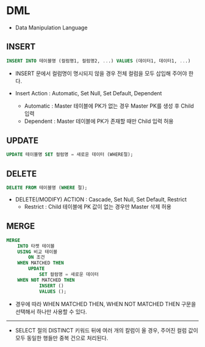 # DML

* Data Manipulation Language

## INSERT

```sql
INSERT INTO 테이블명 (컬럼명1, 컬럼명2, ...) VALUES (데이터1, 데이터1, ...)
```
* INSERT 문에서 컬럼명이 명시되지 않을 경우 전체 컬럼을 모두 삽입해 주어야 한다.

* Insert Action : Automatic, Set Null, Set Default, Dependent
  * Automatic : Master 테이블에 PK가 없는 경우 Master PK를 생성 후 Child 입력
  * Dependent : Master 테이블에 PK가 존재할 때만 Child 입력 허용



## UPDATE
```sql
UPDATE 테이블명 SET 컬럼명 = 새로운 데이터 (WHERE절);
```

## DELETE
```sql
DELETE FROM 테이블명 (WHERE 절);
```

* DELETE(/MODIFY) ACTION : Cascade, Set Null, Set Default, Restrict
  * Restrict : Child 테이블에 PK 값이 없는 경우만 Master 삭제 허용


## MERGE
```sql
MERGE 
    INTO 타켓 테이블
    USING 비교 테이블
        ON 조건
    WHEN MATCHED THEN 
        UPDATE 
            SET 컬럼명 = 새로운 데이터
    WHEN NOT MATCHED THEN
            INSERT ()
            VALUES ();
```
* 경우에 따라 WHEN MATCHED THEN, WHEN NOT MATCHED THEN 구문을 선택해서 하나만 사용할 수 있다.


---
* SELECT 절의 DISTINCT 키워드 뒤에 여러 개의 칼럼이 올 경우, 주어진 컬럼 값이 모두 동일한 행들만 중복 건으로 처리된다.